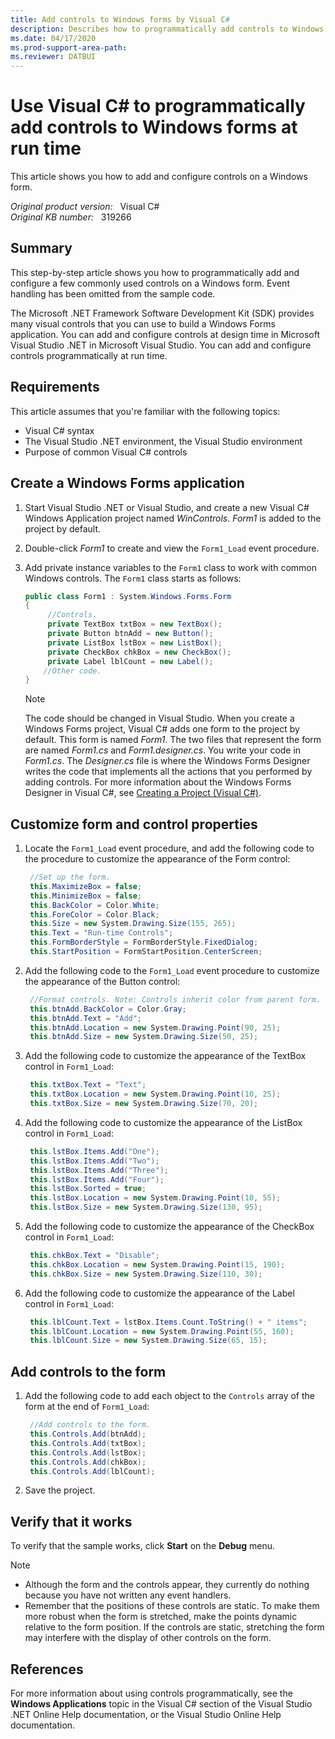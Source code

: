 ```yaml
---
title: Add controls to Windows forms by Visual C#
description: Describes how to programmatically add controls to Windows forms at run time by using Visual C#. Also includes a code sample to explain the methods.
ms.date: 04/17/2020
ms.prod-support-area-path:
ms.reviewer: DATBUI
---
```

# Use Visual C# to programmatically add controls to Windows forms at run time

This article shows you how to add and configure controls on a Windows form.

_Original product version:_ &nbsp; Visual C#  
_Original KB number:_ &nbsp; 319266

## Summary

This step-by-step article shows you how to programmatically add and configure a few commonly used controls on a Windows form. Event handling has been omitted from the sample code.

The Microsoft .NET Framework Software Development Kit (SDK) provides many visual controls that you can use to build a Windows Forms application. You can add and configure controls at design time in Microsoft Visual Studio .NET in Microsoft Visual Studio. You can add and configure controls programmatically at run time.

## Requirements

This article assumes that you're familiar with the following topics:

- Visual C# syntax
- The Visual Studio .NET environment, the Visual Studio environment
- Purpose of common Visual C# controls

## Create a Windows Forms application

1. Start Visual Studio .NET or Visual Studio, and create a new Visual C# Windows Application project named *WinControls*. *Form1* is added to the project by default.
2. Double-click *Form1* to create and view the `Form1_Load` event procedure.
3. Add private instance variables to the `Form1` class to work with common Windows controls. The `Form1` class starts as follows:

    ```csharp
    public class Form1 : System.Windows.Forms.Form
    {
         //Controls.
         private TextBox txtBox = new TextBox();
         private Button btnAdd = new Button();
         private ListBox lstBox = new ListBox();
         private CheckBox chkBox = new CheckBox();
         private Label lblCount = new Label();
        //Other code.
    }
    ```

    > [!NOTE]
    > The code should be changed in Visual Studio. When you create a Windows Forms project, Visual C# adds one form to the project by default. This form is named *Form1*. The two files that represent the form are named *Form1.cs* and *Form1.designer.cs*. You write your code in *Form1.cs*. The *Designer.cs* file is where the Windows Forms Designer writes the code that implements all the actions that you performed by adding controls. For more information about the Windows Forms Designer in Visual C#, see [Creating a Project (Visual C#)](/previous-versions/visualstudio/visual-studio-2008/ms173077(v=vs.90)).

## Customize form and control properties

1. Locate the `Form1_Load` event procedure, and add the following code to the procedure to customize the appearance of the Form control:

    ```csharp
     //Set up the form.
     this.MaximizeBox = false;
     this.MinimizeBox = false;
     this.BackColor = Color.White;
     this.ForeColor = Color.Black;
     this.Size = new System.Drawing.Size(155, 265);
     this.Text = "Run-time Controls";
     this.FormBorderStyle = FormBorderStyle.FixedDialog;
     this.StartPosition = FormStartPosition.CenterScreen;
    ```

2. Add the following code to the `Form1_Load` event procedure to customize the appearance of the Button control:

    ```csharp
     //Format controls. Note: Controls inherit color from parent form.
     this.btnAdd.BackColor = Color.Gray;
     this.btnAdd.Text = "Add";
     this.btnAdd.Location = new System.Drawing.Point(90, 25);
     this.btnAdd.Size = new System.Drawing.Size(50, 25);
    ```

3. Add the following code to customize the appearance of the TextBox control in `Form1_Load`:

    ```csharp
     this.txtBox.Text = "Text";
     this.txtBox.Location = new System.Drawing.Point(10, 25);
     this.txtBox.Size = new System.Drawing.Size(70, 20);
    ```

4. Add the following code to customize the appearance of the ListBox control in `Form1_Load`:

    ```csharp
     this.lstBox.Items.Add("One");
     this.lstBox.Items.Add("Two");
     this.lstBox.Items.Add("Three");
     this.lstBox.Items.Add("Four");
     this.lstBox.Sorted = true;
     this.lstBox.Location = new System.Drawing.Point(10, 55);
     this.lstBox.Size = new System.Drawing.Size(130, 95);
    ```

5. Add the following code to customize the appearance of the CheckBox control in `Form1_Load`:

    ```csharp
     this.chkBox.Text = "Disable";
     this.chkBox.Location = new System.Drawing.Point(15, 190);
     this.chkBox.Size = new System.Drawing.Size(110, 30);
    ```

6. Add the following code to customize the appearance of the Label control in `Form1_Load`:

    ```csharp
     this.lblCount.Text = lstBox.Items.Count.ToString() + " items";
     this.lblCount.Location = new System.Drawing.Point(55, 160);
     this.lblCount.Size = new System.Drawing.Size(65, 15);
    ```

## Add controls to the form

1. Add the following code to add each object to the `Controls` array of the form at the end of `Form1_Load`:

    ```csharp
     //Add controls to the form.
     this.Controls.Add(btnAdd);
     this.Controls.Add(txtBox);
     this.Controls.Add(lstBox);
     this.Controls.Add(chkBox);
     this.Controls.Add(lblCount);
    ```

2. Save the project.

## Verify that it works

To verify that the sample works, click **Start** on the **Debug** menu.

> [!NOTE]
>
> - Although the form and the controls appear, they currently do nothing because you have not written any event handlers.
> - Remember that the positions of these controls are static. To make them more robust when the form is stretched, make the points dynamic relative to the form position. If the controls are static, stretching the form may interfere with the display of other controls on the form.

## References

For more information about using controls programmatically, see the **Windows Applications** topic in the Visual C# section of the Visual Studio .NET Online Help documentation, or the Visual Studio Online Help documentation.
